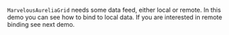`MarvelousAureliaGrid` needs some data feed, either local or remote. In this demo you can see how to bind to local data. 
If you are interested in remote binding see next demo.